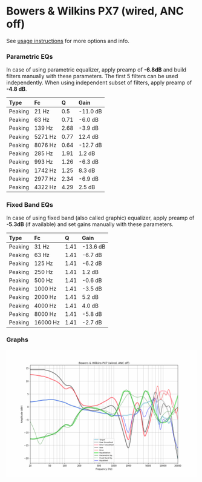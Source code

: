 # Bowers & Wilkins PX7 (wired, ANC off)
See [usage instructions](https://github.com/jaakkopasanen/AutoEq#usage) for more options and info.

### Parametric EQs
In case of using parametric equalizer, apply preamp of **-6.8dB** and build filters manually
with these parameters. The first 5 filters can be used independently.
When using independent subset of filters, apply preamp of **-4.8 dB**.

| Type    | Fc      |    Q | Gain     |
|:--------|:--------|:-----|:---------|
| Peaking | 21 Hz   | 0.5  | -11.0 dB |
| Peaking | 63 Hz   | 0.71 | -6.0 dB  |
| Peaking | 139 Hz  | 2.68 | -3.9 dB  |
| Peaking | 5271 Hz | 0.77 | 12.4 dB  |
| Peaking | 8076 Hz | 0.64 | -12.7 dB |
| Peaking | 285 Hz  | 1.91 | 1.2 dB   |
| Peaking | 993 Hz  | 1.26 | -6.3 dB  |
| Peaking | 1742 Hz | 1.25 | 8.3 dB   |
| Peaking | 2977 Hz | 2.34 | -6.9 dB  |
| Peaking | 4322 Hz | 4.29 | 2.5 dB   |

### Fixed Band EQs
In case of using fixed band (also called graphic) equalizer, apply preamp of **-5.3dB**
(if available) and set gains manually with these parameters.

| Type    | Fc       |    Q | Gain     |
|:--------|:---------|:-----|:---------|
| Peaking | 31 Hz    | 1.41 | -13.6 dB |
| Peaking | 63 Hz    | 1.41 | -6.7 dB  |
| Peaking | 125 Hz   | 1.41 | -6.2 dB  |
| Peaking | 250 Hz   | 1.41 | 1.2 dB   |
| Peaking | 500 Hz   | 1.41 | -0.6 dB  |
| Peaking | 1000 Hz  | 1.41 | -3.5 dB  |
| Peaking | 2000 Hz  | 1.41 | 5.2 dB   |
| Peaking | 4000 Hz  | 1.41 | 4.0 dB   |
| Peaking | 8000 Hz  | 1.41 | -5.8 dB  |
| Peaking | 16000 Hz | 1.41 | -2.7 dB  |

### Graphs
![](./Bowers%20&%20Wilkins%20PX7%20(wired,%20ANC%20off).png)